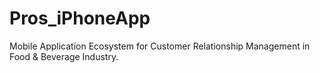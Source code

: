 Pros_iPhoneApp
=======================

Mobile Application Ecosystem for Customer Relationship Management in Food & Beverage Industry.
